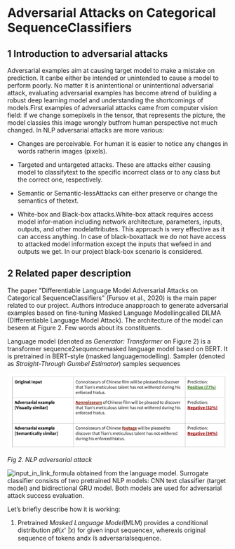 # Adversarial Attacks on Categorical SequenceClassifiers

## **1  Introduction to adversarial attacks**

Adversarial examples aim at causing target model to make a mistake on prediction. It canbe either be intended or unintended to cause a model to perform poorly. No matter it is anintentional or unintentional adversarial attack, evaluating adversarial examples has become atrend of building a robust deep learning model and understanding the shortcomings of models.First examples of adversarial attacks came from computer vision field:  if we change somepixels in the tensor, that represents the picture, the model classies this image wrongly butfrom human perspective not much changed. In NLP adversarial attacks are more various:

* Changes are perceivable. For human it is easier to notice any changes in words ratherin images (pixels).

* Targeted and untargeted attacks. These are attacks either causing model to classifytext to the specific incorrect class or to any class but the correct one, respectively.

* Semantic or Semantic-lessAttacks can either preserve or change the semantics of thetext.

* White-box and Black-box attacks.White-box attack requires access model infor-mation including network architecture, parameters, inputs, outputs, and other modelattributes. This approach is very effective as it can access anything. In case of black-boxattack we do not have access to attacked model information except the inputs that wefeed in and outputs we get. In our project black-box scenario is considered.

## **2  Related paper description**

The paper "Differentiable Language Model Adversarial Attacks on Categorical SequenceClassifiers" (Fursov et al., 2020) is the main paper related to our project. Authors introduce anapproach to generate adversarial examples based on fine-tuning Masked Language Modellingcalled DILMA (DIfferentiable Language Model Attack). The architecture of the model can beseen at Figure 2. Few words about its constituents.

Language model (denoted as  _Generator: Transformer_ on Figure 2) is a transformer sequence2sequencemasked language model based on BERT. It is pretrained in BERT-style (masked languagemodelling). Sampler  (denoted  as _Straight-Through  Gumbel  Estimator_)  samples  sequences

![NLP adversarial attack](https://github.com/rodrigorivera/mds20_adversarial/blob/main/Project_status_update/images/NLP%20adversarial%20attack.png 'Fig 2. NLP adversarial attack')

_Fig 2. NLP adversarial attack_

 ![input_in_link_formula](https://latex.codecogs.com/svg.latex?x%27=\{x%27_1,%20\dots,%20x%27_n\}$%20from%20logits%20$\{p_1,%20\dots,%20p_n\}) obtained from the language model. Surrogate classifier consists of two pretrained NLP models: CNN text classifier (target model) and bidirectional GRU model. Both models are used for adversarial attack success evaluation.

Let’s briefly describe how it is working:

1. Pretrained _Masked Language Model_(MLM) provides a conditional distribution 𝑝𝜃(𝑥' ̈|𝑥) for given input sequence𝑥, where𝑥is original sequence of tokens and𝑥 ̈is adversarialsequence.
